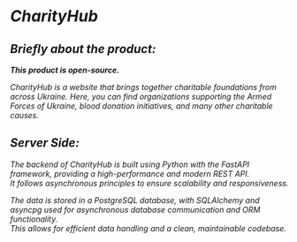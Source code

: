 # _CharityHub_

## _Briefly about the product:_

**_This product is open-source._**

_CharityHub is a website that brings together charitable foundations from across Ukraine. 
Here, you can find organizations supporting the Armed Forces of Ukraine, 
blood donation initiatives, and many other charitable causes._



## _Server Side:_

_The backend of CharityHub is built using Python with the FastAPI framework, 
providing a high-performance and modern REST API.  
It follows asynchronous principles to ensure scalability 
and responsiveness._

_The data is stored in a PostgreSQL database, with SQLAlchemy and asyncpg 
used for asynchronous database communication and ORM functionality.  
This allows for efficient data handling and a clean, maintainable codebase._

